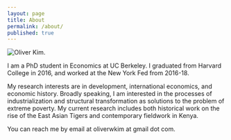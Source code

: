 ```yaml
---
layout: page
title: About
permalink: /about/
published: true
---
```


![Oliver Kim.]({{site.baseurl}}/images/oliver_kim_job_market.JPG "Oliver Kim. Photo credit to Nadia Kim.")

I am a PhD student in Economics at UC Berkeley. I graduated from Harvard College in 2016, and worked at the New York Fed from 2016-18.

My research interests are in development, international economics, and economic history. Broadly speaking, I am interested in the processes of industrialization and structural transformation as solutions to the problem of extreme poverty. My current research includes both historical work on the rise of the East Asian Tigers and contemporary fieldwork in Kenya.

You can reach me by email at oliverwkim at gmail dot com.

